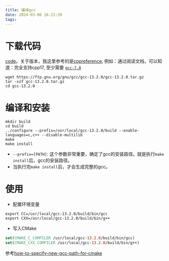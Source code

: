```yaml
---
title: 编译gcc
date: 2024-03-06 16:21:39
tags:
---
```


# 下载代码
[code](https://ftp.gnu.org/gnu/gcc/)。关于版本，我这里参考的是[cppreference](https://en.cppreference.com/w/cpp/17), 例如：通过阅读文档，可以知道：完全支持cpp17, 至少需要 [`gcc-7.0`](https://ftp.gnu.org/gnu/gcc/gcc-7.5.0/)
```shell
wget https://ftp.gnu.org/gnu/gcc/gcc-13.2.0/gcc-13.2.0.tar.gz
tar -xzf gcc-13.2.0.tar.gz
cd gcc-13.2.0
 ```
# 编译和安装
```shell
mkdir build
cd build
../configure --prefix=/usr/local/gcc-13.2.0/build --enable-languages=c,c++ --disable-multilib
make
make install
```
- `--prefix=[PATH]`: 这个参数非常重要，确定了gcc的安装路径。就是执行`make install`后，gcc的安装路径。
- 当执行完`make install`后，才会生成完整的gcc。

# 使用
- 配置环境变量
```shell
export CC=/usr/local/gcc-13.2.0/build/bin/gcc
export CXX=/usr/local/gcc-13.2.0/build/bin/g++
```
- 写入CMake
```cmake
set(CMAKE_C_COMPILER /usr/local/gcc-13.2.0/build/bin/gcc)
set(CMAKE_CXX_COMPILER /usr/local/gcc-13.2.0/build/bin/g++)
```
参考[how-to-specify-new-gcc-path-for-cmake](https://stackoverflow.com/questions/17275348/how-to-specify-new-gcc-path-for-cmake)

